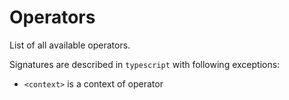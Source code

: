 # Operators

List of all available operators.

Signatures are described in `typescript` with following exceptions:

- `<context>` is a context of operator
